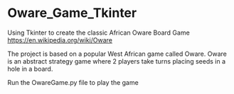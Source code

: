 # Oware_Game_Tkinter
Using Tkinter to create the classic African Oware Board Game https://en.wikipedia.org/wiki/Oware

The project is based on a popular West African game called Oware.
Oware is an abstract strategy game where 2 players take turns placing seeds in a hole in a board. 

Run the OwareGame.py file to play the game
